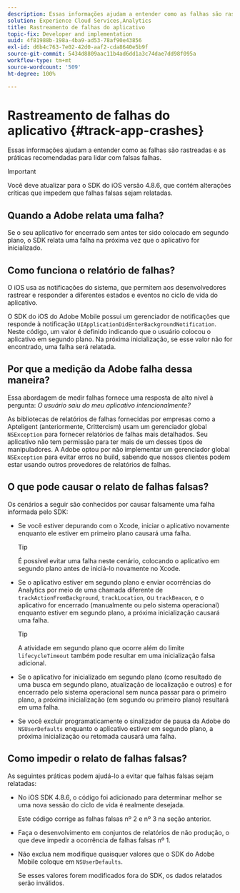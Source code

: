 ```yaml
---
description: Essas informações ajudam a entender como as falhas são rastreadas e as práticas recomendadas para lidar com falsas falhas.
solution: Experience Cloud Services,Analytics
title: Rastreamento de falhas do aplicativo
topic-fix: Developer and implementation
uuid: 4f81988b-198a-4ba9-ad53-78af90e43856
exl-id: d6b4c763-7e02-42d0-aaf2-cda8640e5b9f
source-git-commit: 5434d8809aac11b4ad6dd1a3c74dae7dd98f095a
workflow-type: tm+mt
source-wordcount: '509'
ht-degree: 100%

---
```


# Rastreamento de falhas do aplicativo {#track-app-crashes}

Essas informações ajudam a entender como as falhas são rastreadas e as práticas recomendadas para lidar com falsas falhas.

>[!IMPORTANT]
>
>Você deve atualizar para o SDK do iOS versão 4.8.6, que contém alterações críticas que impedem que falhas falsas sejam relatadas.

## Quando a Adobe relata uma falha?

Se o seu aplicativo for encerrado sem antes ter sido colocado em segundo plano, o SDK relata uma falha na próxima vez que o aplicativo for inicializado.

## Como funciona o relatório de falhas?

O iOS usa as notificações do sistema, que permitem aos desenvolvedores rastrear e responder a diferentes estados e eventos no ciclo de vida do aplicativo.

O SDK do iOS do Adobe Mobile possui um gerenciador de notificações que responde à notificação `UIApplicationDidEnterBackgroundNotification`. Neste código, um valor é definido indicando que o usuário colocou o aplicativo em segundo plano. Na próxima inicialização, se esse valor não for encontrado, uma falha será relatada.

## Por que a medição da Adobe falha dessa maneira?

Essa abordagem de medir falhas fornece uma resposta de alto nível à pergunta: *O usuário saiu do meu aplicativo intencionalmente?*

As bibliotecas de relatórios de falhas fornecidas por empresas como a Apteligent (anteriormente, Crittercism) usam um gerenciador global `NSException` para fornecer relatórios de falhas mais detalhados. Seu aplicativo não tem permissão para ter mais de um desses tipos de manipuladores. A Adobe optou por não implementar um gerenciador global `NSException` para evitar erros no build, sabendo que nossos clientes podem estar usando outros provedores de relatórios de falhas.

## O que pode causar o relato de falhas falsas?

Os cenários a seguir são conhecidos por causar falsamente uma falha informada pelo SDK:

* Se você estiver depurando com o Xcode, iniciar o aplicativo novamente enquanto ele estiver em primeiro plano causará uma falha.

   >[!TIP]
   >
   >É possível evitar uma falha neste cenário, colocando o aplicativo em segundo plano antes de iniciá-lo novamente no Xcode.

* Se o aplicativo estiver em segundo plano e enviar ocorrências do Analytics por meio de uma chamada diferente de `trackActionFromBackground`, `trackLocation`, ou `trackBeacon`, e o aplicativo for encerrado (manualmente ou pelo sistema operacional) enquanto estiver em segundo plano, a próxima inicialização causará uma falha.

   >[!TIP]
   >
   >A atividade em segundo plano que ocorre além do limite `lifecycleTimeout` também pode resultar em uma inicialização falsa adicional.

* Se o aplicativo for inicializado em segundo plano (como resultado de uma busca em segundo plano, atualização de localização e outros) e for encerrado pelo sistema operacional sem nunca passar para o primeiro plano, a próxima inicialização (em segundo ou primeiro plano) resultará em uma falha.
* Se você excluir programaticamente o sinalizador de pausa da Adobe do `NSUserDefaults` enquanto o aplicativo estiver em segundo plano, a próxima inicialização ou retomada causará uma falha.

## Como impedir o relato de falhas falsas?

As seguintes práticas podem ajudá-lo a evitar que falhas falsas sejam relatadas:

* No iOS SDK 4.8.6, o código foi adicionado para determinar melhor se uma nova sessão do ciclo de vida é realmente desejada.

   Este código corrige as falhas falsas nº 2 e nº 3 na seção anterior.

* Faça o desenvolvimento em conjuntos de relatórios de não produção, o que deve impedir a ocorrência de falhas falsas nº 1.
* Não exclua nem modifique quaisquer valores que o SDK do Adobe Mobile coloque em `NSUserDefaults`.

   Se esses valores forem modificados fora do SDK, os dados relatados serão inválidos.
